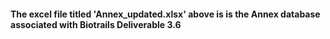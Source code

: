 #### The excel file titled 'Annex_updated.xlsx' above is is the Annex database associated with Biotrails Deliverable 3.6
